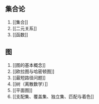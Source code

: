 ## 集合论
1. [[集合]]
2. [[二元关系]]
3. [[函数]]

## 图
1. [[图的基本概念]]
2. [[欧拉图与哈密顿图]]
3. [[最短路径问题]]
4. [[树（离散数学）]]
5. [[平面图]]
6. [[支配集、覆盖集、独立集、匹配与着色]]